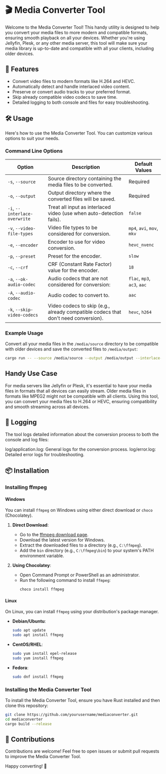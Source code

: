 # 🎬 Media Converter Tool

Welcome to the Media Converter Tool! This handy utility is designed to help you convert your media files to more modern and compatible formats, ensuring smooth playback on all your devices. Whether you're using Jellyfin, Plesk, or any other media server, this tool will make sure your media library is up-to-date and compatible with all your clients, including older devices.

## 🚀 Features

- Convert video files to modern formats like H.264 and HEVC.
- Automatically detect and handle interlaced video content.
- Preserve or convert audio tracks to your preferred format.
- Skip already compatible video codecs to save time.
- Detailed logging to both console and files for easy troubleshooting.

## 🛠️ Usage

Here's how to use the Media Converter Tool. You can customize various options to suit your needs.

### Command Line Options

| Option                      | Description                                                                                   | Default Values                                  |
|-----------------------------|-----------------------------------------------------------------------------------------------|-------------------------------------------------|
| `-s`, `--source`            | Source directory containing the media files to be converted.                                  | Required                                        |
| `-o`, `--output`            | Output directory where the converted files will be saved.                                     | Required                                        |
| `-i`, `--interlace-overwrite` | Treat all input as interlaced video (use when auto-detection fails).                        | `false`                                         |
| `-v`, `--video-file-types`  | Video file types to be considered for conversion.                                             | `mp4`, `avi`, `mov`, `mkv`                      |
| `-e`, `--encoder`           | Encoder to use for video conversion.                                                          | `hevc_nvenc`                                    |
| `-p`, `--preset`            | Preset for the encoder.                                                                       | `slow`                                          |
| `-c`, `--crf`               | CRF (Constant Rate Factor) value for the encoder.                                             | `18`                                            |
| `-a`, `--ok-audio-codec`    | Audio codecs that are not considered for conversion:                                          | `flac`, `mp3`, `ac3`, `aac`                     |
| `-A`, `--audio-codec`       | Audio codec to convert to.                                                                    | `aac`                                           |
| `-k`, `--skip-video-codecs` | Video codecs to skip (e.g., already compatible codecs that don't need conversion).            | `hevc`, `h264`                                  |

### Example Usage

Convert all your media files in the `/media/source` directory to be compatible with older devices and save the converted files to `/media/output`:

```sh
cargo run -- --source /media/source --output /media/output --interlace-overwrite --video-file-types mp4 avi mov mkv --encoder hevc_nvenc --preset slow --crf 18 --ok-audio-codec flac aac ac3 eac3 --audio-codec aac --skip-video-codecs hevc h264
```

## Handy Use Case
For media servers like Jellyfin or Plesk, it's essential to have your media files in formats that all devices can easily stream. Older media files in formats like MPEG2 might not be compatible with all clients. Using this tool, you can convert your media files to H.264 or HEVC, ensuring compatibility and smooth streaming across all devices.

## 📄 Logging
The tool logs detailed information about the conversion process to both the console and log files:

log/application.log: General logs for the conversion process.
log/error.log: Detailed error logs for troubleshooting.

## 📦 Installation

### Installing ffmpeg

#### Windows

You can install `ffmpeg` on Windows using either direct download or `choco` (Chocolatey).

1. **Direct Download**:
   - Go to the [ffmpeg download page](https://ffmpeg.org/download.html).
   - Download the latest version for Windows.
   - Extract the downloaded files to a directory (e.g., `C:\ffmpeg`).
   - Add the `bin` directory (e.g., `C:\ffmpeg\bin`) to your system's PATH environment variable.

2. **Using Chocolatey**:
   - Open Command Prompt or PowerShell as an administrator.
   - Run the following command to install `ffmpeg`:
     ```sh
     choco install ffmpeg
     ```

#### Linux

On Linux, you can install `ffmpeg` using your distribution's package manager.

- **Debian/Ubuntu**:
  ```sh
  sudo apt update
  sudo apt install ffmpeg
  ```

- **CentOS/RHEL**:
  ```sh
  sudo yum install epel-release
  sudo yum install ffmpeg
  ```

- **Fedora**:
  ```sh
  sudo dnf install ffmpeg
  ```

### Installing the Media Converter Tool

To install the Media Converter Tool, ensure you have Rust installed and then clone this repository:

```sh
git clone https://github.com/yourusername/mediaconverter.git
cd mediaconverter
cargo build --release
```
## 🙌 Contributions
Contributions are welcome! Feel free to open issues or submit pull requests to improve the Media Converter Tool.

Happy converting! 🎉
